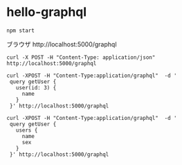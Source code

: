# hello-graphql

`npm start`

ブラウザ
http://localhost:5000/graphql

`curl -X POST -H "Content-Type: application/json" http://localhost:5000/graphql`

```
curl -XPOST -H "Content-Type:application/graphql"  -d '
 query getUser {
   user(id: 3) {
     name
   }
 }' http://localhost:5000/graphql
```

```
curl -XPOST -H "Content-Type:application/graphql"  -d '
 query getUser {
   users {
     name
     sex
   }
 }' http://localhost:5000/graphql
```
